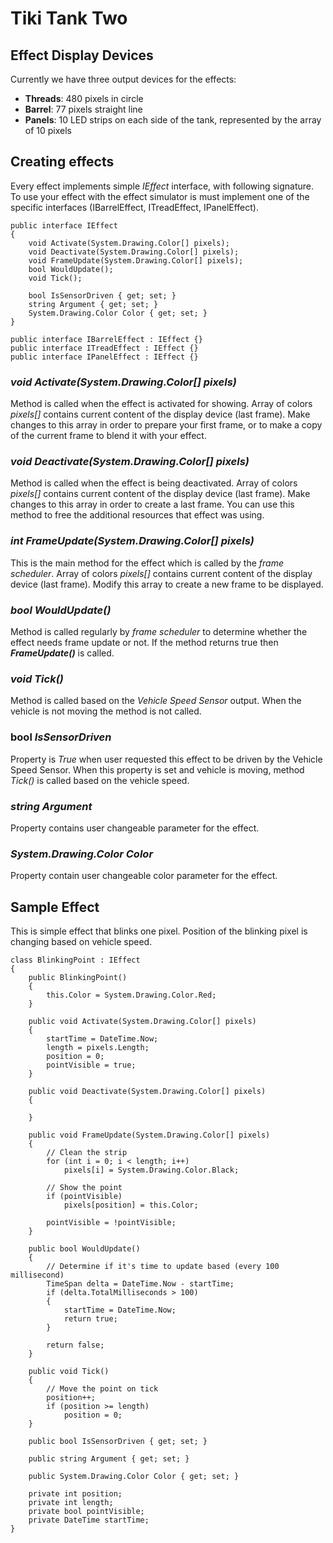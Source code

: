 Tiki Tank Two 
=============

Effect Display Devices
----------------------

Currently we have three output devices for the effects:

- **Threads**: 480 pixels in circle
- **Barrel**: 77 pixels straight line
- **Panels**: 10 LED strips on each side of the tank, represented by the array of 10 pixels

Creating effects
----------------------------

Every effect implements simple *IEffect* interface, with following signature. To use your effect with the effect simulator is must implement one of the specific interfaces (IBarrelEffect, ITreadEffect, IPanelEffect).

    public interface IEffect
    {
        void Activate(System.Drawing.Color[] pixels);
        void Deactivate(System.Drawing.Color[] pixels);
        void FrameUpdate(System.Drawing.Color[] pixels);
        bool WouldUpdate();
        void Tick();

        bool IsSensorDriven { get; set; }
        string Argument { get; set; }
        System.Drawing.Color Color { get; set; }
	}

	public interface IBarrelEffect : IEffect {}
	public interface ITreadEffect : IEffect {}
	public interface IPanelEffect : IEffect {}

### *void Activate(System.Drawing.Color[] pixels)* ###

Method is called when the effect is activated for showing. Array of colors *pixels[]* contains current content of the display device (last frame). Make changes to this array in order to prepare your first frame, or to make a copy of the current frame to blend it with your effect.

### *void Deactivate(System.Drawing.Color[] pixels)* ###

Method is called when the effect is being deactivated. Array of colors *pixels[]* contains current content of the display device (last frame). Make changes to this array in order to create a last frame. You can use this method to free the additional resources that effect was using.

### *int FrameUpdate(System.Drawing.Color[] pixels)* ###

This is the main method for the effect which is called by the *frame scheduler*. Array of colors *pixels[]* contains current content of the display device (last frame). Modify this array to create a new frame to be displayed. 

### *bool WouldUpdate()* ###

Method is called regularly by *frame scheduler* to determine whether the effect needs frame update or not. If the method returns true then ***FrameUpdate()*** is called.  

### *void Tick()* ###

Method is called based on the *Vehicle Speed Sensor* output. When the vehicle is not moving the method is not called. 


### bool *IsSensorDriven* ###

Property is *True* when user requested this effect to be driven by the Vehicle Speed Sensor. When this property is set and vehicle is moving, method *Tick()* is called based on the vehicle speed. 

### *string Argument* ###

Property contains user changeable parameter for the effect. 

### *System.Drawing.Color Color* ###

Property contain user changeable color parameter for the effect.

## Sample Effect ##

This is simple effect that blinks one pixel. Position of the blinking pixel is changing based on vehicle speed.

    class BlinkingPoint : IEffect
    {
        public BlinkingPoint()
        {
            this.Color = System.Drawing.Color.Red;             
        }

        public void Activate(System.Drawing.Color[] pixels)
        {
            startTime = DateTime.Now;     
            length = pixels.Length;
            position = 0;
            pointVisible = true;
        }

        public void Deactivate(System.Drawing.Color[] pixels)
        {

        }

        public void FrameUpdate(System.Drawing.Color[] pixels)
        {
            // Clean the strip
            for (int i = 0; i < length; i++)
                pixels[i] = System.Drawing.Color.Black;

            // Show the point
            if (pointVisible)
                pixels[position] = this.Color;

            pointVisible = !pointVisible;
        }

        public bool WouldUpdate()
        {
            // Determine if it's time to update based (every 100 millisecond)
            TimeSpan delta = DateTime.Now - startTime;
            if (delta.TotalMilliseconds > 100)
            {
                startTime = DateTime.Now;
                return true;
            }

            return false;
        }

        public void Tick()
        {
            // Move the point on tick
            position++;
            if (position >= length)
                position = 0;
        }

        public bool IsSensorDriven { get; set; }

        public string Argument { get; set; }

        public System.Drawing.Color Color { get; set; }

        private int position;
        private int length;
        private bool pointVisible;
        private DateTime startTime;
    }	
